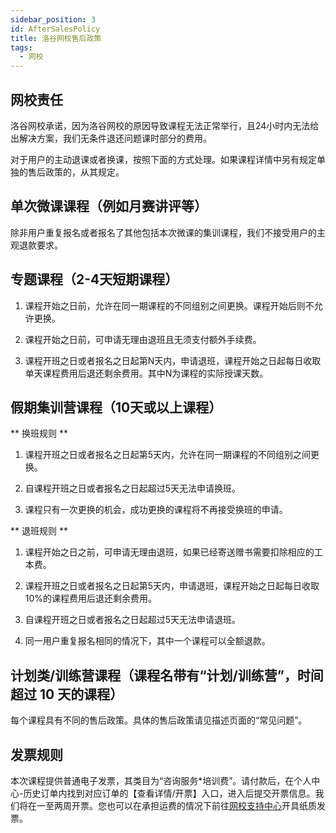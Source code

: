 ```yaml
---
sidebar_position: 3  
id: AfterSalesPolicy
title: 洛谷网校售后政策
tags:
  - 网校 
---
```

## 网校责任

洛谷网校承诺，因为洛谷网校的原因导致课程无法正常举行，且24小时内无法给出解决方案，我们无条件退还问题课时部分的费用。

对于用户的主动退课或者换课，按照下面的方式处理。如果课程详情中另有规定单独的售后政策的，从其规定。

## 单次微课课程（例如月赛讲评等）

除非用户重复报名或者报名了其他包括本次微课的集训课程，我们不接受用户的主观退款要求。

## 专题课程（2-4天短期课程）

1. 课程开始之日前，允许在同一期课程的不同组别之间更换。课程开始后则不允许更换。

2. 课程开始之日前，可申请无理由退班且无须支付额外手续费。

3. 课程开班之日或者报名之日起第N天内，申请退班，课程开始之日起每日收取单天课程费用后退还剩余费用。其中N为课程的实际授课天数。

## 假期集训营课程（10天或以上课程）

** 换班规则 **

1. 课程开班之日或者报名之日起第5天内，允许在同一期课程的不同组别之间更换。

2. 自课程开班之日或者报名之日起超过5天无法申请换班。 

3. 课程只有一次更换的机会，成功更换的课程将不再接受换班的申请。

** 退班规则 **

1. 课程开始之日之前，可申请无理由退班，如果已经寄送赠书需要扣除相应的工本费。

2. 课程开班之日或者报名之日起第5天内，申请退班，课程开始之日起每日收取10%的课程费用后退还剩余费用。

3. 自课程开班之日或者报名之日起超过5天无法申请退班。 

4. 同一用户重复报名相同的情况下，其中一个课程可以全额退款。

## 计划类/训练营课程（课程名带有“计划/训练营”，时间超过 10 天的课程）

每个课程具有不同的售后政策。具体的售后政策请见描述页面的“常见问题”。


## 发票规则

本次课程提供普通电子发票，其类目为“咨询服务\*培训费”。请付款后，在个人中心-历史订单内找到对应订单的【查看详情/开票】入口，进入后提交开票信息。我们将在一至两周开票。您也可以在承担运费的情况下前往[网校支持中心](https://class.luogu.com.cn/service)开具纸质发票。